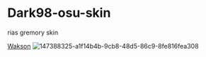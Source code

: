 # Dark98-osu-skin
rias gremory skin

[Wakson](https://www.twitch.tv/dark98__)
![147388325-a1f14b4b-9cb8-48d5-86c9-8fe816fea308](https://user-images.githubusercontent.com/100438170/155863470-61e7e267-d656-4b60-b8f2-b6b187bb1c0e.jpg)

